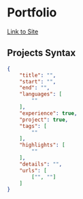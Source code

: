 # Portfolio

[Link to Site](https://crossboy.xyz)

## Projects Syntax

```json
{
	"title": "",
	"start": "",
	"end": "",
	"languages": [
		""
	],
	"experience": true,
	"project": true,
	"tags": [
		""
	],
	"highlights": [
		""
	],
	"details": "",
	"urls": [
		["", ""]
	]
}
```